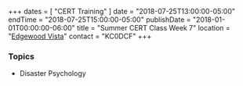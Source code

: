 +++
dates = [ "CERT Training" ]
date = "2018-07-25T13:00:00-05:00"
endTime = "2018-07-25T15:00:00-05:00"
publishDate = "2018-01-01T00:00:00-06:00"
title = "Summer CERT Class Week 7"
location = "[Edgewood Vista](https://maps.google.com/?daddr=Edgewood+Vista,+4420+37th+Ave+S,+Fargo,+ND+58104)"
contact = "KC0DCF"
+++
### Topics

* Disaster Psychology
